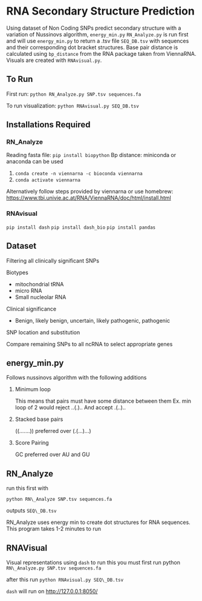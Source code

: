 ﻿# RNA Secondary Structure Prediction

Using dataset of Non Coding SNPs predict secondary structure with a variation of Nussinovs algorithm, `energy_min.py`
`RN_Analyze.py` is run first and will use `energy_min.py` to return a .tsv file `SEQ_DB.tsv` with sequences and their corresponding dot bracket structures. Base pair distance is calculated using `bp_distance` from the RNA package taken from ViennaRNA.
Visuals are created with `RNAvisual.py`.

## To Run
First run: `python RN_Analyze.py SNP.tsv sequences.fa`

To run visualization: `python RNAvisual.py SEQ_DB.tsv`

## Installations Required

### RN_Analyze
Reading fasta file: `pip install biopython` 
Bp distance: miniconda or anaconda can be used
1. `conda create -n viennarna -c bioconda viennarna` 
2. `conda activate viennarna`

Alternatively follow steps provided by viennarna or use homebrew:
https://www.tbi.univie.ac.at/RNA/ViennaRNA/doc/html/install.html
### RNAvisual
`pip install dash`
`pip install dash_bio`
`pip install pandas`


 ## Dataset

Filtering all clinically significant SNPs

 Biotypes
 - mitochondrial tRNA
 - micro RNA
 - Small nucleolar RNA

Clinical significance

 - Benign, likely benign, uncertain, likely pathogenic, pathogenic

SNP location and substitution

Compare remaining SNPs to all ncRNA to select appropriate genes

## energy\_min.py

Follows nussinovs algorithm with the following additions

 

 1. Minimum loop
	
	This means that pairs must have some distance between them
	Ex. min loop of 2 would reject ..(.).. And accept .(..)..

2. Stacked base pairs

	((.......)) preferred over (.(...)...)

3. Score Pairing

	GC preferred over AU and GU

## RN\_Analyze

run this first with

`python RN\_Analyze SNP.tsv sequences.fa`

outputs `SEQ\_DB.tsv`

RN_Analyze uses energy min to create dot structures for RNA sequences. This program takes 1-2 minutes to run

## RNAVisual

Visual representations using `dash`
to run this you must first run python 	`RN\_Analyze.py SNP.tsv sequences.fa`

after this run
`python RNAvisual.py SEQ\_DB.tsv`


`dash` will run on http://127.0.0.1:8050/

